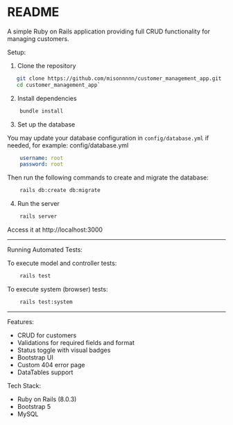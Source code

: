 # README

A simple Ruby on Rails application providing full CRUD functionality for managing customers.

Setup:

1. Clone the repository
```bash
   git clone https://github.com/misonnnnn/customer_management_app.git
   cd customer_management_app` 
```

2. Install dependencies
```bash
    bundle install
```

3. Set up the database

You may update your database configuration in `config/database.yml` if needed, for example:
config/database.yml
```yml
    username: root
    password: root

```
Then run the following commands to create and migrate the database:
```bash
    rails db:create db:migrate
```

4. Run the server
```bash
    rails server
```

Access it at http://localhost:3000

---
Running Automated Tests:

To execute model and controller tests:
```bash
    rails test
```

To execute system (browser) tests:
```bash
    rails test:system
```
---
Features:
- CRUD for customers
- Validations for required fields and format
- Status toggle with visual badges
- Bootstrap UI
- Custom 404 error page
- DataTables support

Tech Stack:
- Ruby on Rails (8.0.3)
- Bootstrap 5
- MySQL


